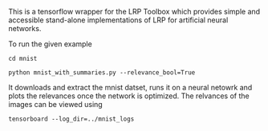 This is a tensorflow wrapper for the LRP Toolbox which provides simple and accessible stand-alone implementations of LRP for artificial neural networks.

To run the given example 

   `cd mnist`
   
   `python mnist_with_summaries.py --relevance_bool=True`
   

It downloads and extract the mnist datset, runs it on a neural netowrk and plots the relevances once the network is optimized. The relvances of the images can be viewed using

   `tensorboard --log_dir=../mnist_logs`
   
